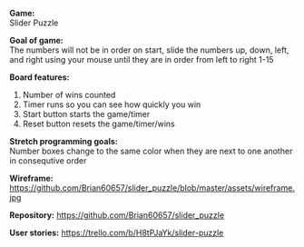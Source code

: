 **Game:** </br>
Slider Puzzle


**Goal of game:** </br>
The numbers will not be in order on start, slide the numbers up, down, left, and right using your mouse until they are in order from left to right 1-15


**Board features:** </br>
1.  Number of wins counted </br>
2.  Timer runs so you can see how quickly you win </br>
3.  Start button starts the game/timer </br>
4.  Reset button resets the game/timer/wins </br>


**Stretch programming goals:** </br>
Number boxes change to the same color when they are next to one another in consequtive order


**Wireframe:**
https://github.com/Brian60657/slider_puzzle/blob/master/assets/wireframe.jpg


**Repository:**
https://github.com/Brian60657/slider_puzzle


**User stories:**
https://trello.com/b/H8tPJaYk/slider-puzzle
